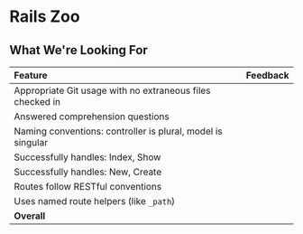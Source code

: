 # Rails Zoo
## What We're Looking For

| Feature | Feedback    |
| :------------- | :------------- |
|   Appropriate Git usage with no extraneous files checked in	|   	|
|   Answered comprehension questions	|   	|
| Naming conventions: controller is plural, model is singular |   |
| Successfully handles: Index, Show |   |
| Successfully handles: New, Create |   |
| Routes follow RESTful conventions |   |
| Uses named route helpers (like `_path`) |   |
|  **Overall** |   |
